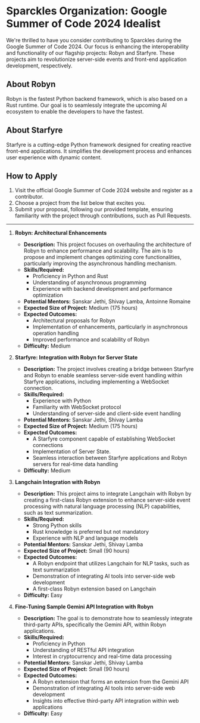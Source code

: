 # Sparckles Organization: Google Summer of Code 2024 Idealist

We're thrilled to have you consider contributing to Sparckles during the Google Summer of Code 2024. Our focus is enhancing the interoperability and functionality of our flagship projects: Robyn and Starfyre. These projects aim to revolutionize server-side events and front-end application development, respectively.

## About Robyn

Robyn is the fastest Python backend framework, which is also based on a Rust runtime. Our goal is to seamlessly integrate the upcoming AI ecosystem to enable the developers to have the fastest.

## About Starfyre

Starfyre is a cutting-edge Python framework designed for creating reactive front-end applications. It simplifies the development process and enhances user experience with dynamic content.

## How to Apply

1. Visit the official Google Summer of Code 2024 website and register as a contributor.
2. Choose a project from the list below that excites you.
3. Submit your proposal, following our provided template, ensuring familiarity with the project through contributions, such as Pull Requests.

---

1. **Robyn: Architectural Enhancements**
   - **Description:** This project focuses on overhauling the architecture of Robyn to enhance performance and scalability. The aim is to propose and implement changes optimizing core functionalities, particularly improving the asynchronous handling mechanism.
   - **Skills/Required:**
     - Proficiency in Python and Rust
     - Understanding of asynchronous programming
     - Experience with backend development and performance optimization
   - **Potential Mentors:** Sanskar Jethi, Shivay Lamba, Antoinne Romaine
   - **Expected Size of Project:** Medium (175 hours)
   - **Expected Outcomes:**
     - Architectural proposals for Robyn
     - Implementation of enhancements, particularly in asynchronous operation handling
     - Improved performance and scalability of Robyn
   - **Difficulty:** Medium

2. **Starfyre: Integration with Robyn for Server State**
   - **Description:** The project involves creating a bridge between Starfyre and Robyn to enable seamless server-side event handling within Starfyre applications, including implementing a WebSocket connection.
   - **Skills/Required:**
     - Experience with Python
     - Familiarity with WebSocket protocol
     - Understanding of server-side and client-side event handling
   - **Potential Mentors:** Sanskar Jethi, Shivay Lamba
   - **Expected Size of Project:** Medium (175 hours)
   - **Expected Outcomes:**
     - A Starfyre component capable of establishing WebSocket connections
     - Implementation of Server State.
     - Seamless interaction between Starfyre applications and Robyn servers for real-time data handling
   - **Difficulty:** Medium

3. **Langchain Integration with Robyn**
   - **Description:** This project aims to integrate Langchain with Robyn by creating a first-class Robyn extension to enhance server-side event processing with natural language processing (NLP) capabilities, such as text summarization.
   - **Skills/Required:**
     - Strong Python skills
     - Rust knowledge is preferred but not mandatory
     - Experience with NLP and language models
   - **Potential Mentors:** Sanskar Jethi, Shivay Lamba
   - **Expected Size of Project:** Small (90 hours)
   - **Expected Outcomes:**
     - A Robyn endpoint that utilizes Langchain for NLP tasks, such as text summarization
     - Demonstration of integrating AI tools into server-side web development
     - A first-class Robyn extension based on Langchain
   - **Difficulty:** Easy

4. **Fine-Tuning Sample Gemini API Integration with Robyn**
   - **Description:** The goal is to demonstrate how to seamlessly integrate third-party APIs, specifically the Gemini API, within Robyn applications.
   - **Skills/Required:**
     - Proficiency in Python
     - Understanding of RESTful API integration
     - Interest in cryptocurrency and real-time data processing
   - **Potential Mentors:** Sanskar Jethi, Shivay Lamba
   - **Expected Size of Project:** Small (90 hours)
   - **Expected Outcomes:**
     - A Robyn extension that forms an extension from the Gemini API
     - Demonstration of integrating AI tools into server-side web development
     - Insights into effective third-party API integration within web applications
   - **Difficulty:** Easy
